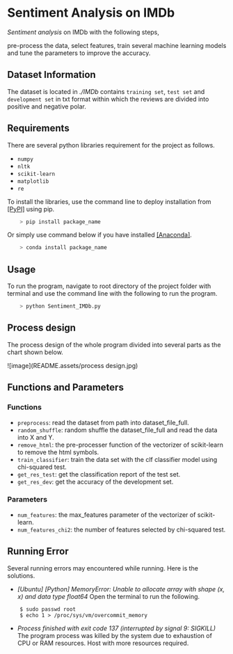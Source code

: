 # Sentiment Analysis on IMDb

*Sentiment* *analysis* on IMDb with the following steps, 

pre-process the data, select features, train several machine learning models and tune the parameters to improve the accuracy.

## Dataset Information

The dataset is located in *./IMDb* contains `training set`, `test set` and `development set` in txt format within which the reviews are divided into positive and negative polar.

## Requirements

There are several python libraries requirement for the project as follows.
* `numpy`
* `nltk`
* `scikit-learn`
* `matplotlib`
* `re`

To install the libraries, use the command line to deploy installation from [[PyPI]](https://pypi.python.org/pypi) using pip.

```python
    > pip install package_name
```

Or simply use command below if you have installed [[Anaconda]](https://www.anaconda.com/distribution/).
```python
    > conda install package_name
```


## Usage

To run the program, navigate to root directory of the project folder with terminal and use the command line with the following to run the program.
```python
    > python Sentiment_IMDb.py
```

## Process design

The process design of the whole program divided into several parts as the chart shown below. 


![image](README.assets/process design.jpg)

## Functions and Parameters

### Functions
* `preprocess`: read the dataset from path into dataset_file_full.
* `random_shuffle`: random shuffle the dataset_file_full and read the data into X and Y.
* `remove_html`: the pre-processer function of the vectorizer of scikit-learn to remove the html symbols.
* `train_classifier`: train the data set with the clf classifier model using chi-squared test.
* `get_res_test`: get the classification report of the test set.
* `get_res_dev`: get the accuracy of the development set.
### Parameters

* `num_features`: the max_features parameter of the vectorizer of scikit-learn.
* `num_features_chi2`: the number of features selected by chi-squared test.

## Running Error
Several running errors may encountered while running. Here is the solutions.
*  *[Ubuntu] [Python] MemoryError: Unable to allocate array with shape (x, x) and data type float64*
Open the terminal to run the following.
```
    $ sudo passwd root
    $ echo 1 > /proc/sys/vm/overcommit_memory
```

* *Process finished with exit code 137 (interrupted by signal 9: SIGKILL)* 
The program process was killed by the system due to exhaustion of CPU or RAM resources. 
Host with more resources required.